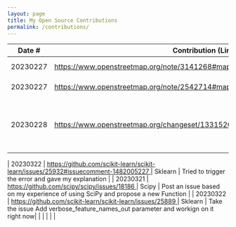 ```yaml
---
layout: page
title: My Open Source Contributions
permalink: /contributions/
---
```


<!--
Type of the contribution should be "Wikipedia edit", "OpenStreet Map feature", "Documentation", "Course website", "Blog",
"Browser Add-on", etc.

The description should include a brief summary of what you did.

The link should bring us to a public page that shows your contribution. 

Replace the first row with your own contribution. 

-->





| Date #   | Contribution (Link)                                                           | Type          | Description                                 |
|----------|--------------------------------------------------------------------------------|---------------|---------------------------------------------|
| 20230227 | [https://www.openstreetmap.org/note/3141268#map=19/22.60167/113.99545&layers=N ](https://www.openstreetmap.org/note/3141268#map=19/22.60167/113.99545&layers=N )| OpenStreetMap | Review others issue                         |
| 20230227 | [https://www.openstreetmap.org/note/2542714#map=19/40.73191/-73.97999&layers=N ](https://www.openstreetmap.org/note/2542714#map=19/40.73191/-73.97999&layers=N )| OpenStreetMap | Review others issue                         |
| 20230228 | [https://www.openstreetmap.org/changeset/133152060 ](https://www.openstreetmap.org/changeset/133152060 )                           | OpenStreetMap | Modify the map in my neighborhood, delete a circle that does not exsist |

| 20230322 | [https://github.com/scikit-learn/scikit-learn/issues/25932#issuecomment-1482005227 ](https://github.com/scikit-learn/scikit-learn/issues/25932#issuecomment-1482005227)                           | Sklearn | Tried to trigger the error and gave my explanation |
| 20230321 | [https://github.com/scipy/scipy/issues/18186 ](https://github.com/scipy/scipy/issues/18186 )                           | Scipy | Post an issue based on my experience of using SciPy and propose a new Function  |
| 20230322 | [https://github.com/scikit-learn/scikit-learn/issues/25889 ](https://github.com/scikit-learn/scikit-learn/issues/25889 )                           | Sklearn | Take the issue Add verbose_feature_names_out parameter and workign on it right now|
|          |                                                                                |               |                                             |

